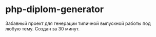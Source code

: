 # php-diplom-generator
Забавный проект для генерации типичной выпускной работы под любую тему. Создан за 30 минут.
